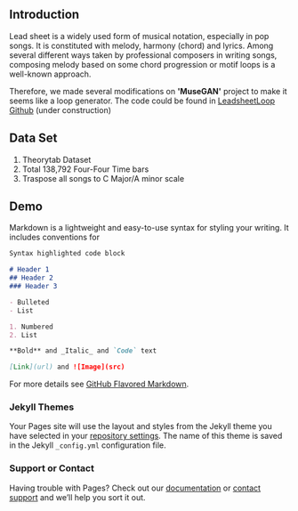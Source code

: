 ## Introduction

Lead sheet is a widely used form of musical notation, especially in pop songs. It is constituted with melody, harmony (chord) and lyrics. Among several different ways taken by professional composers in writing songs, composing melody based on some chord progression or motif loops is a well-known approach.

Therefore, we made several modifications on **'MuseGAN'** project to make it seems like a loop generator. The code could be found in [LeadsheetLoop Github](https://github.com/liuhaumin/LeadsheetLoop) (under construction)

## Data Set
1. Theorytab Dataset
1. Total 138,792 Four-Four Time bars
1. Traspose all songs to C Major/A minor scale

## Demo

Markdown is a lightweight and easy-to-use syntax for styling your writing. It includes conventions for

```markdown
Syntax highlighted code block

# Header 1
## Header 2
### Header 3

- Bulleted
- List

1. Numbered
2. List

**Bold** and _Italic_ and `Code` text

[Link](url) and ![Image](src)
```

For more details see [GitHub Flavored Markdown](https://guides.github.com/features/mastering-markdown/).

### Jekyll Themes

Your Pages site will use the layout and styles from the Jekyll theme you have selected in your [repository settings](https://github.com/liuhaumin/liuhaumin.github.io/settings). The name of this theme is saved in the Jekyll `_config.yml` configuration file.

### Support or Contact

Having trouble with Pages? Check out our [documentation](https://help.github.com/categories/github-pages-basics/) or [contact support](https://github.com/contact) and we’ll help you sort it out.
